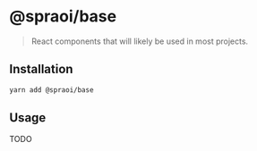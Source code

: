 # @spraoi/base

> React components that will likely be used in most projects.

## Installation

```bash
yarn add @spraoi/base
```

## Usage

TODO
